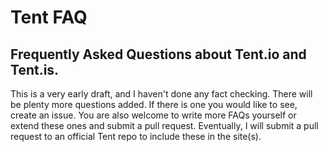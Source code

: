 Tent FAQ
========

Frequently Asked Questions about Tent.io and Tent.is. 
-----------------------------------------------------
This is a very early draft, and I haven't done any fact checking. There will be plenty more questions added. If there is one you would like to see, create an issue. You are also welcome to write more FAQs yourself or extend these ones and submit a pull request. Eventually, I will submit a pull request to an official Tent repo to include these in the site(s). 